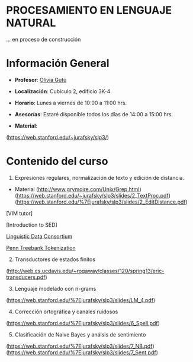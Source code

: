 # PROCESAMIENTO EN LENGUAJE NATURAL

... en proceso de construcción

# Información General

- **Profesor**: [Olivia Gutú](https://github.com/oliviagutu)

- **Localización**: Cubículo 2, edificio 3K-4

- **Horario**: Lunes a viernes de 10:00 a 11:00 hrs.


- **Asesorías**: Estaré disponible todos los días de 14:00 a 15:00 hrs. 

- **Material**: 
   
(https://web.stanford.edu/~jurafsky/slp3/)

# Contenido del curso


1. Expresiones regulares, normalización de texto y edición de distancia.

- Material
(http://www.grymoire.com/Unix/Grep.html)
(https://web.stanford.edu/~jurafsky/slp3/slides/2_TextProc.pdf)
(https://web.stanford.edu/%7Ejurafsky/slp3/slides/2_EditDistance.pdf)

[VIM tutor]

[Introduction to SED]

[Linguistic Data Consortium](https://www.ldc.upenn.edu)

<a href="ftp://ftp.cis.upenn.edu/pub/treebank/public_html/tokenization.html">Penn Treebank Tokenization</a>

2. Transductores de estados finitos

(http://web.cs.ucdavis.edu/~rogaway/classes/120/spring13/eric-transducers.pdf)

3. Lenguaje modelado con n-grams

(https://web.stanford.edu/%7Ejurafsky/slp3/slides/LM_4.pdf)

4. Corrección ortográfica y canales ruidosos

(https://web.stanford.edu/%7Ejurafsky/slp3/slides/6_Spell.pdf)

5. Clasificación de Naive Bayes y análsis de sentimiento 

(https://web.stanford.edu/%7Ejurafsky/slp3/slides/7_NB.pdf)
(https://web.stanford.edu/%7Ejurafsky/slp3/slides/7_Sent.pdf)
